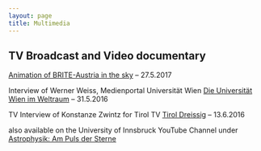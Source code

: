 ```yaml
---
layout: page
title: Multimedia
---
```

## TV Broadcast and Video documentary
[Animation of BRITE-Austria in the sky](https://www.univie.ac.at/brite-constellation/2017/05/27/watch-brite-austria-pass-a-small-field-in-orion/) – 27.5.2017

Interview of Werner Weiss, Medienportal Universität Wien
[Die Universität Wien im Weltraum](https://medienportal.univie.ac.at/videos/uni-wien-forscht/detailansicht/artikel/die-universitaet-wien-im-weltraum/) – 31.5.2016

TV Interview of Konstanze Zwintz for Tirol TV
[Tirol Dreissig](https://www.tiroltv.at/sendungen/tirol-dreissig/details/beitrag/astrophysik/sendung/tirol-dreissig-13062016/) – 13.6.2016

also available on the University of Innsbruck YouTube Channel under
[Astrophysik: Am Puls der Sterne](https://www.youtube.com/watch?v=i2p8krIQRjU&list=PL5eolwFmTdvjDjmHAVVP-fLWt5B3vONni&index=1)